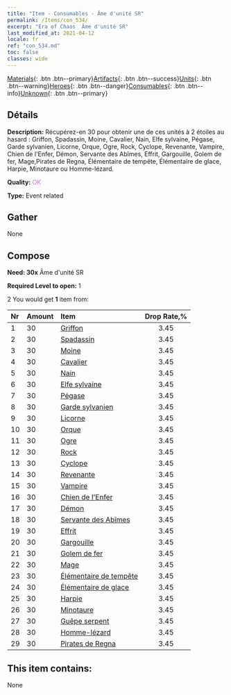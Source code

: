 ```yaml
---
title: "Item - Consumables - Âme d'unité SR"
permalink: /Items/con_534/
excerpt: "Era of Chaos  Âme d'unité SR"
last_modified_at: 2021-04-12
locale: fr
ref: "con_534.md"
toc: false
classes: wide
---
```

 [Materials](/fr/Items/){: .btn .btn--primary}[Artifacts](/fr/Items/Artifacts/){: .btn .btn--success}[Units](/fr/Items/Units/){: .btn .btn--warning}[Heroes](/fr/Items/Heroes/){: .btn .btn--danger}[Consumables](/fr/Items/Consumables/){: .btn .btn--info}[Unknown](/fr/Items/Unknown/){: .btn .btn--primary}

## Détails
 **Description:** Récupérez-en 30 pour obtenir une de ces unités à 2 étoiles au hasard : Griffon, Spadassin, Moine, Cavalier, Nain, Elfe sylvaine, Pégase, Garde sylvanien, Licorne, Orque, Ogre, Rock, Cyclope, Revenante, Vampire, Chien de l'Enfer, Démon, Servante des Abîmes, Effrit, Gargouille, Golem de fer, Mage,Pirates de Regna, Élémentaire de tempête, Élémentaire de glace, Harpie, Minotaure ou Homme-lézard.

 **Quality:** <span style="color: #DA70D6">OK</span>

 **Type:** Event related

## Gather

  None

## Compose

 **Need: 30x** Âme d'unité SR

 **Required Level to open:** 1

 2 You would get **1** item  from:

  | Nr | Amount |     Item    | Drop Rate,% |
  |:---|:-------|:------------|:---------:|
  | 1 | 30 | [Griffon](/fr/Items/unt_192/) | 3.45 | 
  | 2 | 30 | [Spadassin](/fr/Items/unt_193/) | 3.45 | 
  | 3 | 30 | [Moine](/fr/Items/unt_194/) | 3.45 | 
  | 4 | 30 | [Cavalier ](/fr/Items/unt_195/) | 3.45 | 
  | 5 | 30 | [Nain](/fr/Items/unt_200/) | 3.45 | 
  | 6 | 30 | [Elfe sylvaine](/fr/Items/unt_201/) | 3.45 | 
  | 7 | 30 | [Pégase](/fr/Items/unt_202/) | 3.45 | 
  | 8 | 30 | [Garde sylvanien](/fr/Items/unt_203/) | 3.45 | 
  | 9 | 30 | [Licorne](/fr/Items/unt_204/) | 3.45 | 
  | 10 | 30 | [Orque](/fr/Items/unt_219/) | 3.45 | 
  | 11 | 30 | [Ogre](/fr/Items/unt_220/) | 3.45 | 
  | 12 | 30 | [Rock](/fr/Items/unt_221/) | 3.45 | 
  | 13 | 30 | [Cyclope](/fr/Items/unt_222/) | 3.45 | 
  | 14 | 30 | [Revenante](/fr/Items/unt_210/) | 3.45 | 
  | 15 | 30 | [Vampire](/fr/Items/unt_211/) | 3.45 | 
  | 16 | 30 | [Chien de l'Enfer](/fr/Items/unt_228/) | 3.45 | 
  | 17 | 30 | [Démon](/fr/Items/unt_229/) | 3.45 | 
  | 18 | 30 | [Servante des Abîmes](/fr/Items/unt_230/) | 3.45 | 
  | 19 | 30 | [Effrit](/fr/Items/unt_231/) | 3.45 | 
  | 20 | 30 | [Gargouille](/fr/Items/unt_236/) | 3.45 | 
  | 21 | 30 | [Golem de fer](/fr/Items/unt_237/) | 3.45 | 
  | 22 | 30 | [Mage](/fr/Items/unt_238/) | 3.45 | 
  | 23 | 30 | [Élémentaire de tempête](/fr/Items/unt_263/) | 3.45 | 
  | 24 | 30 | [Élémentaire de glace](/fr/Items/unt_264/) | 3.45 | 
  | 25 | 30 | [Harpie](/fr/Items/unt_245/) | 3.45 | 
  | 26 | 30 | [Minotaure](/fr/Items/unt_248/) | 3.45 | 
  | 27 | 30 | [Guêpe serpent](/fr/Items/unt_255/) | 3.45 | 
  | 28 | 30 | [Homme-lézard](/fr/Items/unt_254/) | 3.45 | 
  | 29 | 30 | [Pirates de Regna](/fr/Items/unt_273/) | 3.45 | 


## This item contains:

  None


